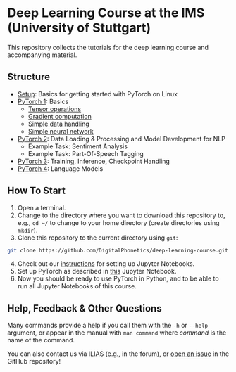 # Deep Learning Course at the IMS (University of Stuttgart)

This repository collects the tutorials for the deep learning course and accompanying material.

## Structure

* [Setup](Setup): Basics for getting started with PyTorch on Linux
* [PyTorch 1](PyTorch_1): Basics
  * [Tensor operations](PyTorch_1/1_tensors.ipynb)
  * [Gradient computation](PyTorch_1/2_gradients.ipynb)
  * [Simple data handling](PyTorch_1/3_data_handling.ipynb)
  * [Simple neural network](PyTorch_1/4_create_nn.ipynb)
* [PyTorch 2](PyTorch_2): Data Loading & Processing and Model Development for NLP
  * Example Task: Sentiment Analysis
  * Example Task: Part-Of-Speech Tagging
* [PyTorch 3](PyTorch_3): Training, Inference, Checkpoint Handling
* [PyTorch 4](PyTorch_4): Language Models

## How To Start
1. Open a terminal.
2. Change to the directory where you want to download this repository to, e.g., `cd ~/` to change to your home directory (create directories using `mkdir`).
3. Clone this repository to the current directory using `git`:
```bash
git clone https://github.com/DigitalPhonetics/deep-learning-course.git
```
4. Check out our [instructions](run_jupyter_notebook.md) for setting up Jupyter Notebooks.
5. Set up PyTorch as described in [this](pytorch_setup.ipynb) Jupyter Notebook.
6. Now you should be ready to use PyTorch in Python, and to be able to run all Jupyter Notebooks of this course.

## Help, Feedback & Other Questions
Many commands provide a help if you call them with the `-h` or `--help` argument, or appear in the manual with `man command` where *command* is the name of the command.

You can also contact us via ILIAS (e.g., in the forum), or [open an issue](https://github.com/DigitalPhonetics/deep-learning-course/issues/new/choose) in the GitHub repository!